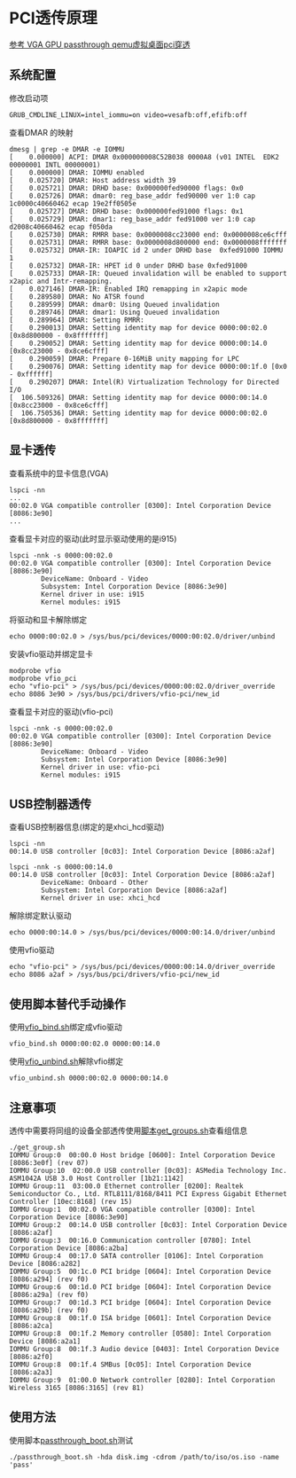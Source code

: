 # PCI透传原理

[参考 VGA GPU passthrough qemu虚拟桌面pci穿透](https://blog.csdn.net/hubbybob1/article/details/77101913)

## 系统配置

修改启动项

	GRUB_CMDLINE_LINUX=intel_iommu=on video=vesafb:off,efifb:off

查看DMAR 的映射

	dmesg | grep -e DMAR -e IOMMU
	[    0.000000] ACPI: DMAR 0x000000008C52B038 0000A8 (v01 INTEL  EDK2     00000001 INTL 00000001)
	[    0.000000] DMAR: IOMMU enabled
	[    0.025720] DMAR: Host address width 39
	[    0.025721] DMAR: DRHD base: 0x000000fed90000 flags: 0x0
	[    0.025726] DMAR: dmar0: reg_base_addr fed90000 ver 1:0 cap 1c0000c40660462 ecap 19e2ff0505e
	[    0.025727] DMAR: DRHD base: 0x000000fed91000 flags: 0x1
	[    0.025729] DMAR: dmar1: reg_base_addr fed91000 ver 1:0 cap d2008c40660462 ecap f050da
	[    0.025730] DMAR: RMRR base: 0x0000008cc23000 end: 0x0000008ce6cfff
	[    0.025731] DMAR: RMRR base: 0x0000008d800000 end: 0x0000008fffffff
	[    0.025732] DMAR-IR: IOAPIC id 2 under DRHD base  0xfed91000 IOMMU 1
	[    0.025732] DMAR-IR: HPET id 0 under DRHD base 0xfed91000
	[    0.025733] DMAR-IR: Queued invalidation will be enabled to support x2apic and Intr-remapping.
	[    0.027146] DMAR-IR: Enabled IRQ remapping in x2apic mode
	[    0.289580] DMAR: No ATSR found
	[    0.289599] DMAR: dmar0: Using Queued invalidation
	[    0.289746] DMAR: dmar1: Using Queued invalidation
	[    0.289964] DMAR: Setting RMRR:
	[    0.290013] DMAR: Setting identity map for device 0000:00:02.0 [0x8d800000 - 0x8fffffff]
	[    0.290052] DMAR: Setting identity map for device 0000:00:14.0 [0x8cc23000 - 0x8ce6cfff]
	[    0.290059] DMAR: Prepare 0-16MiB unity mapping for LPC
	[    0.290076] DMAR: Setting identity map for device 0000:00:1f.0 [0x0 - 0xffffff]
	[    0.290207] DMAR: Intel(R) Virtualization Technology for Directed I/O
	[  106.509326] DMAR: Setting identity map for device 0000:00:14.0 [0x8cc23000 - 0x8ce6cfff]
	[  106.750536] DMAR: Setting identity map for device 0000:00:02.0 [0x8d800000 - 0x8fffffff]

## 显卡透传

查看系统中的显卡信息(VGA)

	lspci -nn
	...
	00:02.0 VGA compatible controller [0300]: Intel Corporation Device [8086:3e90]
	...

查看显卡对应的驱动(此时显示驱动使用的是i915)

	lspci -nnk -s 0000:00:02.0
	00:02.0 VGA compatible controller [0300]: Intel Corporation Device [8086:3e90]
			DeviceName: Onboard - Video
			Subsystem: Intel Corporation Device [8086:3e90]
			Kernel driver in use: i915
			Kernel modules: i915

将驱动和显卡解除绑定

	echo 0000:00:02.0 > /sys/bus/pci/devices/0000:00:02.0/driver/unbind

安装vfio驱动并绑定显卡

	modprobe vfio
	modprobe vfio_pci
	echo "vfio-pci" > /sys/bus/pci/devices/0000:00:02.0/driver_override
	echo 8086 3e90 > /sys/bus/pci/drivers/vfio-pci/new_id

查看显卡对应的驱动(vfio-pci)

	lspci -nnk -s 0000:00:02.0
	00:02.0 VGA compatible controller [0300]: Intel Corporation Device [8086:3e90]
			DeviceName: Onboard - Video
			Subsystem: Intel Corporation Device [8086:3e90]
			Kernel driver in use: vfio-pci
			Kernel modules: i915

## USB控制器透传

查看USB控制器信息(绑定的是xhci_hcd驱动)

	lspci -nn
	00:14.0 USB controller [0c03]: Intel Corporation Device [8086:a2af]

	lspci -nnk -s 0000:00:14.0
	00:14.0 USB controller [0c03]: Intel Corporation Device [8086:a2af]
			DeviceName: Onboard - Other
			Subsystem: Intel Corporation Device [8086:a2af]
			Kernel driver in use: xhci_hcd

解除绑定默认驱动

	echo 0000:00:14.0 > /sys/bus/pci/devices/0000:00:14.0/driver/unbind

使用vfio驱动

	echo "vfio-pci" > /sys/bus/pci/devices/0000:00:14.0/driver_override
	echo 8086 a2af > /sys/bus/pci/drivers/vfio-pci/new_id

## 使用脚本替代手动操作

使用[vfio_bind.sh](vfio_bind.sh)绑定成vfio驱动

	vfio_bind.sh 0000:00:02.0 0000:00:14.0

使用[vfio_unbind.sh](vfio_unbind.sh)解除vfio绑定

	vfio_unbind.sh 0000:00:02.0 0000:00:14.0

## 注意事项

透传中需要将同组的设备全部透传使用[脚本get_groups.sh](get_groups.sh)查看组信息

	./get_group.sh
	IOMMU Group:0  00:00.0 Host bridge [0600]: Intel Corporation Device [8086:3e0f] (rev 07)
	IOMMU Group:10  02:00.0 USB controller [0c03]: ASMedia Technology Inc. ASM1042A USB 3.0 Host Controller [1b21:1142]
	IOMMU Group:11  03:00.0 Ethernet controller [0200]: Realtek Semiconductor Co., Ltd. RTL8111/8168/8411 PCI Express Gigabit Ethernet Controller [10ec:8168] (rev 15)
	IOMMU Group:1  00:02.0 VGA compatible controller [0300]: Intel Corporation Device [8086:3e90]
	IOMMU Group:2  00:14.0 USB controller [0c03]: Intel Corporation Device [8086:a2af]
	IOMMU Group:3  00:16.0 Communication controller [0780]: Intel Corporation Device [8086:a2ba]
	IOMMU Group:4  00:17.0 SATA controller [0106]: Intel Corporation Device [8086:a282]
	IOMMU Group:5  00:1c.0 PCI bridge [0604]: Intel Corporation Device [8086:a294] (rev f0)
	IOMMU Group:6  00:1d.0 PCI bridge [0604]: Intel Corporation Device [8086:a29a] (rev f0)
	IOMMU Group:7  00:1d.3 PCI bridge [0604]: Intel Corporation Device [8086:a29b] (rev f0)
	IOMMU Group:8  00:1f.0 ISA bridge [0601]: Intel Corporation Device [8086:a2ca]
	IOMMU Group:8  00:1f.2 Memory controller [0580]: Intel Corporation Device [8086:a2a1]
	IOMMU Group:8  00:1f.3 Audio device [0403]: Intel Corporation Device [8086:a2f0]
	IOMMU Group:8  00:1f.4 SMBus [0c05]: Intel Corporation Device [8086:a2a3]
	IOMMU Group:9  01:00.0 Network controller [0280]: Intel Corporation Wireless 3165 [8086:3165] (rev 81)

## 使用方法

使用脚本[passthrough_boot.sh](passthrough_boot.sh)测试

	./passthrough_boot.sh -hda disk.img -cdrom /path/to/iso/os.iso -name 'pass'
